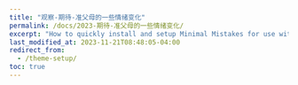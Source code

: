 ```yaml
---
title: "观察-期待-准父母的一些情绪变化"
permalink: /docs/2023-期待-准父母的一些情绪变化/
excerpt: "How to quickly install and setup Minimal Mistakes for use with GitHub Pages."
last_modified_at: 2023-11-21T08:48:05-04:00
redirect_from:
  - /theme-setup/
toc: true
---
```


